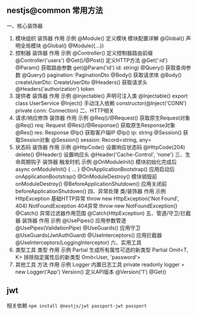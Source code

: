 ## nestjs@common 常用方法
一、核心装饰器
1. 模块组织
装饰器	作用	示例
@Module()	定义模块	模块配置详解
@Global()	声明全局模块	@Global() @Module({...})
2. 控制器
装饰器	作用	示例
@Controller()	定义控制器路由前缀	@Controller('users')
@Get()/@Post()	定义HTTP方法	@Get(':id')
@Param()	获取路由参数	get(@Param('id') id: string)
@Query()	获取查询参数	@Query() pagination: PaginationDto
@Body()	获取请求体	@Body() createUserDto: CreateUserDto
@Headers()	获取请求头	@Headers('authorization') token
3. 提供者
装饰器	作用	示例
@Injectable()	声明可注入类	@Injectable() export class UserService
@Inject()	手动注入依赖	constructor(@Inject('CONN') private conn: Connection)
二、HTTP相关
1. 请求/响应修饰
装饰器	作用	示例
@Req()/@Request()	获取原生Request对象	@Req() req: Request
@Res()/@Response()	获取原生Response对象	@Res() res: Response
@Ip()	获取客户端IP	@Ip() ip: string
@Session()	获取Session对象	@Session() session: Record<string, any>
2. 状态码
装饰器	作用	示例
@HttpCode()	设置响应状态码	@HttpCode(204) delete()
@Header()	设置响应头	@Header('Cache-Control', 'none')
三、生命周期钩子
装饰器	触发时机	示例
@OnModuleInit()	模块初始化完成后	async onModuleInit() { ... }
@OnApplicationBootstrap()	应用启动后	onApplicationBootstrap()
@OnModuleDestroy()	模块销毁前	onModuleDestroy()
@BeforeApplicationShutdown()	应用关闭前	beforeApplicationShutdown()
四、异常处理
类/装饰器	作用	示例
HttpException	基础HTTP异常	throw new HttpException('Not Found', 404)
NotFoundException	404异常	throw new NotFoundException()
@Catch()	异常过滤器作用范围	@Catch(HttpException)
五、管道/守卫/拦截器
装饰器	作用	示例
@UsePipes()	应用参数管道	@UsePipes(ValidationPipe)
@UseGuards()	应用守卫	@UseGuards(JwtAuthGuard)
@UseInterceptors()	应用拦截器	@UseInterceptors(LoggingInterceptor)
六、实用工具
1. 类型工具
类型	作用	示例
Partial<T>	生成所有属性可选的新类型	Partial<User>
Omit<T, K>	排除指定属性后的新类型	Omit<User, 'password'>
2. 其他工具
方法	作用	示例
Logger	内置日志工具	private readonly logger = new Logger('App')
Version()	定义API版本	@Version('1') @Get()

## jwt
相关依赖
```npm install @nestjs/jwt passport-jwt passport```
